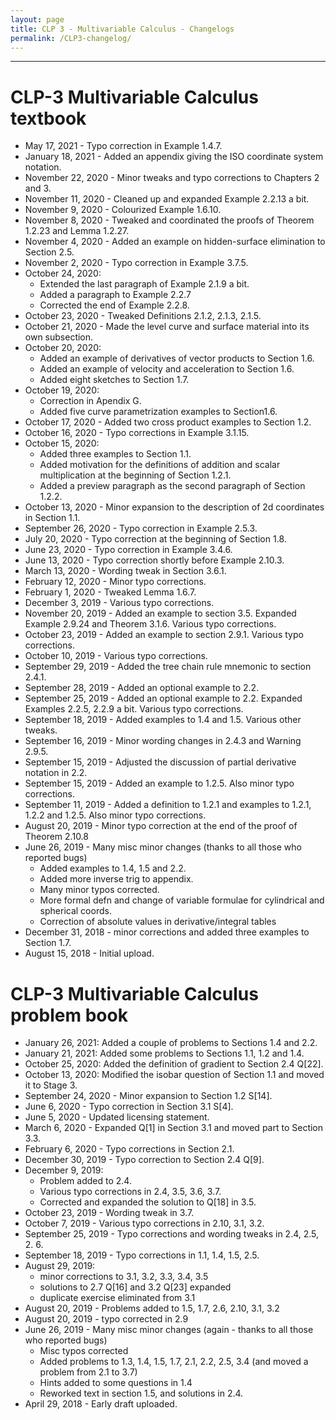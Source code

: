 ```yaml
---
layout: page
title: CLP 3 - Multivariable Calculus - Changelogs
permalink: /CLP3-changelog/
---
```


---

# CLP-3 Multivariable Calculus textbook
* May 17, 2021 - Typo correction in Example 1.4.7.
* January 18, 2021 - Added an appendix giving the ISO coordinate system notation.
* November 22, 2020 - Minor tweaks and typo corrections to Chapters 2 and 3.
* November 11, 2020 - Cleaned up and expanded Example 2.2.13 a bit.
* November 9, 2020 - Colourized Example 1.6.10.
* November 8, 2020 - Tweaked and coordinated the proofs of Theorem 1.2.23 and Lemma 1.2.27.
* November 4, 2020 - Added an example on hidden-surface  elimination to Section 2.5.
* November 2, 2020 - Typo correction in Example 3.7.5.
* October 24, 2020:
   * Extended the last paragraph of Example 2.1.9 a bit.
   * Added a paragraph to Example 2.2.7
   * Corrected the end of Example 2.2.8.
* October 23, 2020 - Tweaked Definitions 2.1.2, 2.1.3, 2.1.5.
* October 21, 2020 - Made the level curve and surface material into its own subsection.
* October 20, 2020:
   * Added an example of derivatives of vector products to Section 1.6.
   * Added an example of velocity and acceleration to Section 1.6.
   * Added eight sketches to Section 1.7.
* October 19, 2020:
   * Correction in Apendix G.
   * Added five curve parametrization examples to Section1.6.
* October 17, 2020 - Added two cross product examples to Section 1.2.
* October 16, 2020 - Typo corrections in Example 3.1.15.
* October 15, 2020:
    * Added three examples to Section 1.1.
    * Added motivation for the definitions of addition and scalar multiplication at the beginning of Section 1.2.1.
    * Added a preview paragraph as the second paragraph of Section 1.2.2.
* October 13, 2020 - Minor expansion to the description of 2d coordinates in Section 1.1. 
* September 26, 2020 - Typo correction in Example 2.5.3.
* July 20, 2020 - Typo correction at the beginning of Section 1.8.
* June 23, 2020 - Typo correction in Example 3.4.6.
* June 13, 2020 - Typo correction shortly before Example 2.10.3.
* March 13, 2020 - Wording tweak in Section 3.6.1.
* February  12, 2020 - Minor typo corrections.
* February    1, 2020 - Tweaked Lemma 1.6.7.
* December  3, 2019 - Various typo corrections.
* November 20, 2019 - Added an example to section 3.5. Expanded Example 2.9.24 and Theorem 3.1.6. Various typo corrections.
* October 23, 2019 - Added an example to section 2.9.1. Various typo corrections.
* October 10, 2019 - Various typo corrections.
* September 29, 2019 - Added the tree chain rule mnemonic to section 2.4.1.
* September 28, 2019 - Added an optional example to 2.2.
* September 25, 2019 - Added an optional example to 2.2. Expanded Examples 2.2.5, 2.2.9 a bit.  Various typo corrections.
* September 18, 2019 - Added examples to 1.4 and 1.5. Various other tweaks.
* September 16, 2019 - Minor wording changes in 2.4.3 and Warning 2.9.5.
* September 15, 2019 - Adjusted the discussion of partial derivative notation in 2.2.
* September 15, 2019 - Added an example to 1.2.5. Also minor typo corrections.
* September 11, 2019 - Added a definition to 1.2.1 and examples to 1.2.1, 1.2.2 and 1.2.5. Also minor typo corrections.
* August 20, 2019 - Minor typo correction at the end of the proof of Theorem 2.10.8
* June 26, 2019 - Many misc minor changes (thanks to all those who reported bugs)
  * Added examples to 1.4, 1.5 and 2.2.
  * Added more inverse trig to appendix.
  * Many minor typos corrected.
  * More formal defn and change of variable formulae for cylindrical and spherical coords.
  * Correction of absolute values in derivative/integral tables
* December 31, 2018 - minor corrections and added three examples to Section 1.7.
* August 15, 2018 - Initial upload.

# CLP-3 Multivariable Calculus problem book
* January 26, 2021: Added a couple of problems to Sections 1.4 and 2.2.
* January 21, 2021: Added some problems to Sections 1.1, 1.2 and 1.4.
* October 25, 2020: Added the definition of gradient to Section 2.4 Q[22].
* October 13, 2020: Modified the isobar question of Section 1.1 and moved it to Stage 3. 
* September 24, 2020 - Minor expansion to Section 1.2 S[14].
* June 6, 2020 - Typo correction in Section 3.1 S[4].
* June 5, 2020 - Updated licensing statement.
* March 6, 2020 - Expanded Q[1] in Section 3.1 and moved part to Section 3.3.
* February 6, 2020 - Typo corrections in Section 2.1.
* December 30, 2019 - Typo correction to Section 2.4 Q[9].
* December 9, 2019:
  * Problem added to 2.4.
  * Various typo corrections in 2.4, 3.5, 3.6, 3.7.
  * Corrected and expanded the solution to Q[18] in 3.5.
* October 23, 2019 - Wording tweak in 3.7.
* October 7, 2019 - Various typo corrections in 2.10, 3.1, 3.2.
* September 25, 2019 - Typo corrections and wording tweaks in 2.4, 2.5, 2. 6.
* September 18, 2019 - Typo corrections in 1.1, 1.4, 1.5, 2.5.
* August 29, 2019:
  * minor corrections to 3.1, 3.2, 3.3, 3.4, 3.5
  * solutions to 2.7 Q[16] and  3.2 Q[23] expanded
  * duplicate exercise eliminated from 3.1
* August 20, 2019 - Problems added to 1.5, 1.7, 2.6, 2.10, 3.1, 3.2
* August 20, 2019 - typo corrected in 2.9
* June 26, 2019 - Many misc minor changes (again - thanks to all those who reported bugs)
   * Misc typos corrected
   * Added problems to 1.3, 1.4, 1.5, 1.7, 2.1, 2.2, 2.5, 3.4 (and moved a problem from 2.1 to 3.7)
   * Hints added to some questions in 1.4
   * Reworked text in section 1.5, and solutions in 2.4.
* April 29, 2018 - Early draft uploaded.
